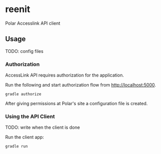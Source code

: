 # reenit

Polar Accesslink API client

## Usage

TODO: config files

### Authorization

AccessLink API requires authorization for the application.

Run the following and start authorization flow from [http://localhost:5000](http://localhost:5000).
```
gradle authorize
```

After giving permissions at Polar's site a configuration file is created.

### Using the API Client

TODO: write when the client is done

Run the client app:
```
gradle run
```
